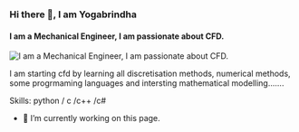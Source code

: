 ### Hi there 👋, I am  Yogabrindha
#### I am  a Mechanical Engineer, I  am passionate about  CFD. 
![I am  a Mechanical Engineer, I  am passionate about CFD. ](https://www.google.com/imgres?imgurl=https%3A%2F%2Fimages-na.ssl-images-amazon.com%2Fimages%2FI%2F61JOgHQY6OL.jpg&imgrefurl=https%3A%2F%2Fwww.amazon.in%2FThis-Girl-Likes-Code-Programmer%2Fdp%2F1090964188&tbnid=5HdGiQ_fv6QThM&vet=12ahUKEwiW2O-JzZHuAhUXNCsKHSYKCK8QMyg5egQIARBR..i&docid=sl99YwZhxLIM7M&w=907&h=1360&q=girl%20developer&client=firefox-b-d&ved=2ahUKEwiW2O-JzZHuAhUXNCsKHSYKCK8QMyg5egQIARBR)

I am  starting cfd by learning all discretisation methods, numerical  methods, some progrmaming languages and intersting mathematical modelling.......

Skills: python / c /c++ /c# 

- 🔭 I’m currently working on this page. 




